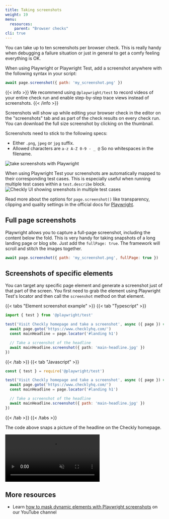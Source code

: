 ```yaml
---
title: Taking screenshots
weight: 19
menu:
  resources:
    parent: "Browser checks"
cli: true
---
```


You can take up to ten screenshots per browser check. This is really handy when debugging a failure situation or just
in general to get a comfy feeling everything is OK.  

When using Playwright or Playwright Test, add a screenshot anywhere with the following syntax in your script:

```js
await page.screenshot({ path: 'my_screenshot.png' })
```
{{< info >}}
We recommend using `@playwright/test` to record videos of your entire check run and enable step-by-step trace views instead of screenshots.
{{< /info >}}
 
Screenshots will show up while editing your browser check in the editor on the "screenshots" tab and as part of the 
check results on every check run. You can download the full size screenshot by clicking on the thumbnail.

Screenshots need to stick to the following specs:

- Either `.png`, `jpeg` or `jpg` suffix.
- Allowed characters are `a-z A-Z 0-9 - _ @` So no whitespaces in the filename.

![take screenshots with Playwright](/docs/images/browser-checks/screenshots.png)

When using Playwright Test your screenshots are automatically mapped to their corresponding test cases. This is especially useful when running multiple test cases within a `test.describe` block.
<img class="screenshot-partial" alt="Checkly UI showing sreenshots in multiple test cases" src="/docs/images/browser-checks/screenshots-describe.png"/>

Read more about the options for `page.screenshot()` like transparency, clipping and quality settings in the official docs for [Playwright](https://playwright.dev/docs/screenshots).

## Full page screenshots

Playwright allows you to capture a full-page screenshot, including the content below the fold. This is very handy for taking
snapshots of a long landing page or blog site. Just add the `fullPage: true`. The framework will scroll and stitch the images together.

```js
await page.screenshot({ path: 'my_screenshot.png', fullPage: true })
```

## Screenshots of specific elements

You can target any specific page element and generate a screenshot just of that part of the screen. You first need to grab the element using Playwright Test's locator and then call the `screenshot` method on that element.

{{< tabs "Element screenshot example" >}}
{{< tab "Typescript" >}}
```ts
import { test } from '@playwright/test'

test('Visit Checkly homepage and take a screenshot', async ({ page }) => {
  await page.goto('https://www.checklyhq.com/')
  const mainHeadline = page.locator('#landing h1')

  // Take a screenshot of the headline
  await mainHeadline.screenshot({ path: 'main-headline.jpg' })
})
```
{{< /tab >}}
{{< tab "Javascript" >}}
```js
const { test } = require('@playwright/test')

test('Visit Checkly homepage and take a screenshot', async ({ page }) => {
  await page.goto('https://www.checklyhq.com/')
  const mainHeadline = page.locator('#landing h1')

  // Take a screenshot of the headline
  await mainHeadline.screenshot({ path: 'main-headline.jpg' })
})
```
{{< /tab >}}
{{< /tabs >}}

The code above snaps a picture of the headline on the Checkly homepage.

<video alt="Taking a screenshot of Checkly's headline" autoplay loop muted src="/docs/images/browser-checks/screenshots-element.mp4"></video>

## More resources

- Learn [how to mask dynamic elements with Playwright screenshots](https://www.youtube.com/watch?v=f_u8PZvmYUo) on our YouTube channel

